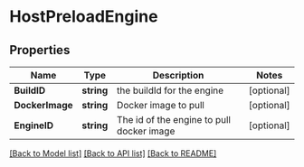 # HostPreloadEngine

## Properties

Name | Type | Description | Notes
------------ | ------------- | ------------- | -------------
**BuildID** | **string** | the buildId for the engine | [optional] 
**DockerImage** | **string** | Docker image to pull | [optional] 
**EngineID** | **string** | The id of the engine to pull docker image | [optional] 

[[Back to Model list]](../README.md#documentation-for-models) [[Back to API list]](../README.md#documentation-for-api-endpoints) [[Back to README]](../README.md)


